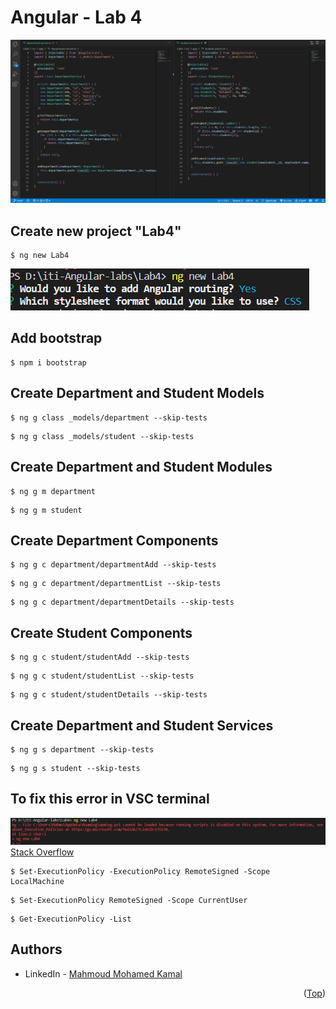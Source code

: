 # Angular - Lab 4

![screen-gif](./Screenshots/Lab4.gif)

## Create new project "Lab4"
```
$ ng new Lab4
```
![alt text](./Screenshots/Lab4.PNG)

## Add bootstrap
```
$ npm i bootstrap
```

## Create Department and Student Models
```
$ ng g class _models/department --skip-tests
```
```
$ ng g class _models/student --skip-tests
```

## Create Department and Student Modules
```
$ ng g m department 
```
```
$ ng g m student 
```

## Create Department Components
```
$ ng g c department/departmentAdd --skip-tests
```
```
$ ng g c department/departmentList --skip-tests
```
```
$ ng g c department/departmentDetails --skip-tests
```

## Create Student Components
```
$ ng g c student/studentAdd --skip-tests
```
```
$ ng g c student/studentList --skip-tests
```
```
$ ng g c student/studentDetails --skip-tests
```

## Create Department and Student Services
```
$ ng g s department --skip-tests 
```
```
$ ng g s student --skip-tests
```

## To fix this error in VSC terminal
![alt text](./Screenshots/Lab4_error.PNG)
[Stack Overflow](https://stackoverflow.com/questions/54776324/powershell-bug-execution-of-scripts-is-disabled-on-this-system)
```
$ Set-ExecutionPolicy -ExecutionPolicy RemoteSigned -Scope LocalMachine
```
```
$ Set-ExecutionPolicy RemoteSigned -Scope CurrentUser
```
```
$ Get-ExecutionPolicy -List
```

## Authors
* LinkedIn - [Mahmoud Mohamed Kamal](https://www.linkedin.com/in/mahmoudfierro98)

<p align="right">(<a href="#top">Top</a>)</p>
